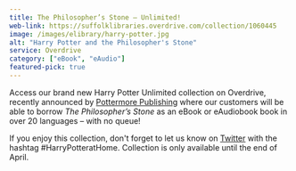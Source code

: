 ```yaml
---
title: The Philosopher’s Stone – Unlimited!
web-link: https://suffolklibraries.overdrive.com/collection/1060445
image: /images/elibrary/harry-potter.jpg
alt: "Harry Potter and the Philosopher's Stone"
service: Overdrive
category: ["eBook", "eAudio"]
featured-pick: true
---
```


Access our brand new Harry Potter Unlimited collection on Overdrive, recently announced by [Pottermore Publishing](https://www.wizardingworld.com/news/introducing-hp-at-home) where our customers will be able to borrow <cite>The Philosopher’s Stone</cite> as an eBook or eAudiobook book in over 20 languages – with no queue!

If you enjoy this collection, don't forget to let us know on [Twitter](https://twitter.com/SuffolkLibrary) with the hashtag #HarryPotteratHome. Collection is only available until the end of April.
